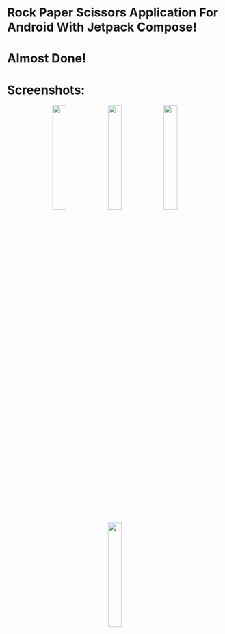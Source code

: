 # Rock Paper Scissors Application For Android With Jetpack Compose!
# Almost Done!

# Screenshots:
<div class="container" align="center">
  <img src="https://github.com/user-attachments/assets/a93c7542-b879-43d8-89bc-35ef8c727b2a" width="25%" />
  <img src="https://github.com/user-attachments/assets/9184eaea-2a9c-4c6a-83f2-9282a4cc9ff6" width="25%" />
  <img src="https://github.com/user-attachments/assets/f6128150-8b61-48a7-b3b4-9a7162239579" width="25%" />
  <img src="https://github.com/user-attachments/assets/8add4672-bbf5-4faf-aff5-6aa1c4739f1a" width="25%" />
</div>
